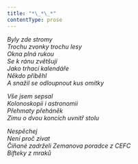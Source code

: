```yaml
---
title: "*\_*\_*"
contentType: prose
---
```


_Byly zde stromy  
Trochu zvonky trochu lesy  
Okna plná rukou  
Se k ránu zvětšují  
Jako trhací kalendáře  
Někdo přiběhl  
A snažil se odloupnout kus omítky_

_Vše jsem sepsal  
Kolonoskopii i astronomii  
Přehmaty přeháněk  
Zimu o dvou koncích uvnitř stolu_

_Nespěchej  
Není proč zívat  
Číňané zadrželi Zemanova poradce z CEFC  
Bifteky z mraků_

